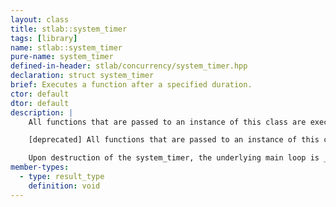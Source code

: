 ```yaml
---
layout: class
title: stlab::system_timer
tags: [library]
name: stlab::system_timer
pure-name: system_timer
defined-in-header: stlab/concurrency/system_timer.hpp
declaration: struct system_timer
brief: Executes a function after a specified duration.
ctor: default
dtor: default
description: |
    All functions that are passed to an instance of this class are executed after a specified duration.

    [deprecated] All functions that are passed to an instance of this class are executed at the specified time.

    Upon destruction of the system_timer, the underlying main loop is _not_ destroyed. Likewise, all functions submitted to the executor will be executed regardless of destruction state.
member-types:
  - type: result_type
    definition: void
---
```

